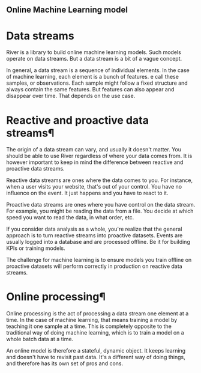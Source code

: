 ## Online Machine Learning model

# Data streams
River is a library to build online machine learning models. Such models operate on data streams. But a data stream is a bit of a vague concept.

In general, a data stream is a sequence of individual elements. In the case of machine learning, each element is a bunch of features. 
e call these samples, or observations. Each sample might follow a fixed structure and always contain the same features. 
But features can also appear and disappear over time. That depends on the use case.

# Reactive and proactive data streams¶
The origin of a data stream can vary, and usually it doesn't matter. You should be able to use River regardless of where your data comes from.
It is however important to keep in mind the difference between reactive and proactive data streams.

Reactive data streams are ones where the data comes to you. For instance, when a user visits your website, that's out of your control. You have no
influence on the event. It just happens and you have to react to it.

Proactive data streams are ones where you have control on the data stream. For example, you might be reading the data from a file. You decide at which
speed you want to read the data, in what order, etc.

If you consider data analysis as a whole, you're realize that the general approach is to turn reactive streams into proactive datasets.
Events are usually logged into a database and are processed offline. Be it for building KPIs or training models.

The challenge for machine learning is to ensure models you train offline on proactive datasets will perform correctly in production on reactive data streams.

# Online processing¶
Online processing is the act of processing a data stream one element at a time. In the case of machine learning, that means training a model by teaching
it one sample at a time. This is completely opposite to the traditional way of doing machine learning, which is to train a model on a whole batch data at a time.

An online model is therefore a stateful, dynamic object. It keeps learning and doesn't have to revisit past data. It's a different way of doing things,
and therefore has its own set of pros and cons.
